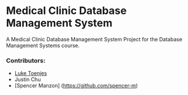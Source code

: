 # Medical Clinic Database Management System

A Medical Clinic Database Management System Project for the Database Management Systems course.

### Contributors:

- [Luke Toenjes](https://github.com/lrtoenjes)
- Justin Chu
- [Spencer Manzon] (https://github.com/spencer-m)
